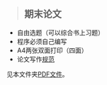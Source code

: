 >## 期末论文
- 自由选题（可以综合书上习题）
- 程序必须自己编写
- A4两张双面打印（四面）
- 论文写作[规范](https://github.com/caihao/computational_physics_whu/blob/master/%E8%AE%BA%E6%96%87%E8%A7%84%E8%8C%83.pdf)

见本文件夹[PDF文件]()。
